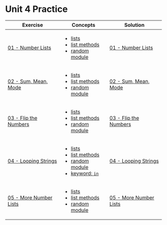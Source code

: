# Unit 4 Practice

| Exercise                                | Concepts                                                                                                                                                                                                                                                                                                           | Solution                                                     |
| --------------------------------------- | ------------------------------------------------------------------------------------------------------------------------------------------------------------------------------------------------------------------------------------------------------------------------------------------------------------------ | ------------------------------------------------------------ |
| [01 - Number Lists ](exercise_1.md)     | <ul><li>[lists](https://www.w3schools.com/python/python_lists.asp)</li><li>[list methods](https://www.w3schools.com/python/python_ref_list.asp)</li><li>[random module](https://www.w3schools.com/python/module_random.asp)</li></ul>                                                                              | [01 - Number Lists](./solutions/exercise_1_solution.md)      |
| [02 - Sum, Mean, Mode](exercise_2.md)   | <ul><li>[lists](https://www.w3schools.com/python/python_lists.asp)</li><li>[list methods](https://www.w3schools.com/python/python_ref_list.asp)</li><li>[random module](https://www.w3schools.com/python/module_random.asp)</li></ul>                                                                              | [02 - Sum, Mean, Mode](./solutions/exercise_2_solution.md)   |
| [03 - Flip the Numbers](exercise_3.md)  | <ul><li>[lists](https://www.w3schools.com/python/python_lists.asp)</li><li>[list methods](https://www.w3schools.com/python/python_ref_list.asp)</li><li>[random module](https://www.w3schools.com/python/module_random.asp)</li></ul>                                                                              | [03 - Flip the Numbers](./solutions/exercise_3_solution.md)  |
| [04 - Looping Strings](exercise_4.md)   | <ul><li>[lists](https://www.w3schools.com/python/python_lists.asp)</li><li>[list methods](https://www.w3schools.com/python/python_ref_list.asp)</li><li>[random module](https://www.w3schools.com/python/module_random.asp)</li><li>[keyword: `in`](https://www.w3schools.com/python/ref_keyword_in.asp)</li></ul> | [04 - Looping Strings](./solutions/exercise_4_solution.md)   |
| [05 - More Number Lists](exercise_5.md) | <ul><li>[lists](https://www.w3schools.com/python/python_lists.asp)</li><li>[list methods](https://www.w3schools.com/python/python_ref_list.asp)</li><li>[random module](https://www.w3schools.com/python/module_random.asp)</li></ul>                                                                              | [05 - More Number Lists](./solutions/exercise_5_solution.md) |
